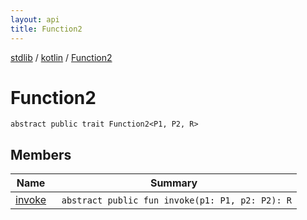 ```yaml
---
layout: api
title: Function2
---
```

[stdlib](../../index.html) / [kotlin](../index.html) / [Function2](index.html)

# Function2

```
abstract public trait Function2<P1, P2, R> 
```
## Members
| Name | Summary |
|------|---------|
|[invoke](invoke.html)|&nbsp;&nbsp;`abstract public fun invoke(p1: P1, p2: P2): R`<br>|
